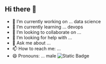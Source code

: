 ## Hi there 👋
- 🔭 I’m currently working on ... data science
- 🌱 I’m currently learning ... devops
- 👯 I’m looking to collaborate on ... 
- 🤔 I’m looking for help with ...
- 💬 Ask me about ...
- 📫 How to reach me: ...
- 😄 Pronouns: ... male
  ![Static Badge](https://img.shields.io/badge/:badgeContent?style=flat-square&logo=appveyor&logoColor=violet&logoSize=auto&label=healthiness&labelColor=abcdef&color=fedcba&cacheSeconds=3600)


